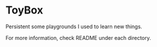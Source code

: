 # ToyBox

Persistent some playgrounds I used to learn new things.

For more information, check README under each directory.